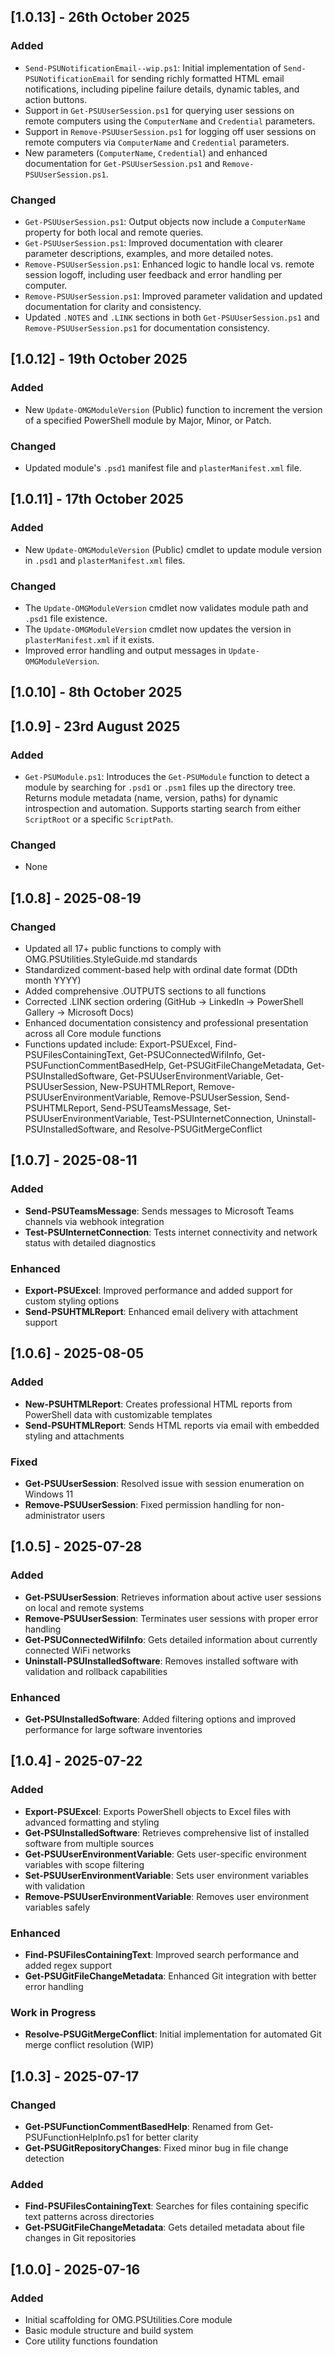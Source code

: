 ## [1.0.13] - 26th October 2025
### Added
- `Send-PSUNotificationEmail--wip.ps1`: Initial implementation of `Send-PSUNotificationEmail` for sending richly formatted HTML email notifications, including pipeline failure details, dynamic tables, and action buttons.
- Support in `Get-PSUUserSession.ps1` for querying user sessions on remote computers using the `ComputerName` and `Credential` parameters.
- Support in `Remove-PSUUserSession.ps1` for logging off user sessions on remote computers via `ComputerName` and `Credential` parameters.
- New parameters (`ComputerName`, `Credential`) and enhanced documentation for `Get-PSUUserSession.ps1` and `Remove-PSUUserSession.ps1`.

### Changed
- `Get-PSUUserSession.ps1`: Output objects now include a `ComputerName` property for both local and remote queries.
- `Get-PSUUserSession.ps1`: Improved documentation with clearer parameter descriptions, examples, and more detailed notes.
- `Remove-PSUUserSession.ps1`: Enhanced logic to handle local vs. remote session logoff, including user feedback and error handling per computer.
- `Remove-PSUUserSession.ps1`: Improved parameter validation and updated documentation for clarity and consistency.
- Updated `.NOTES` and `.LINK` sections in both `Get-PSUUserSession.ps1` and `Remove-PSUUserSession.ps1` for documentation consistency.
## [1.0.12] - 19th October 2025
### Added
- New `Update-OMGModuleVersion` (Public) function to increment the version of a specified PowerShell module by Major, Minor, or Patch.

### Changed
- Updated module's `.psd1` manifest file and `plasterManifest.xml` file.

## [1.0.11] - 17th October 2025
### Added
- New `Update-OMGModuleVersion` (Public) cmdlet to update module version in `.psd1` and `plasterManifest.xml` files.

### Changed
- The `Update-OMGModuleVersion` cmdlet now validates module path and `.psd1` file existence.
- The `Update-OMGModuleVersion` cmdlet now updates the version in `plasterManifest.xml` if it exists.
- Improved error handling and output messages in `Update-OMGModuleVersion`.

## [1.0.10] - 8th October 2025

## [1.0.9] - 23rd August 2025
### Added
- `Get-PSUModule.ps1`: Introduces the `Get-PSUModule` function to detect a module by searching for `.psd1` or `.psm1` files up the directory tree. Returns module metadata (name, version, paths) for dynamic introspection and automation. Supports starting search from either `ScriptRoot` or a specific `ScriptPath`.

### Changed
- None

## [1.0.8] - 2025-08-19
### Changed
- Updated all 17+ public functions to comply with OMG.PSUtilities.StyleGuide.md standards
- Standardized comment-based help with ordinal date format (DDth month YYYY)
- Added comprehensive .OUTPUTS sections to all functions
- Corrected .LINK section ordering (GitHub → LinkedIn → PowerShell Gallery → Microsoft Docs)
- Enhanced documentation consistency and professional presentation across all Core module functions
- Functions updated include: Export-PSUExcel, Find-PSUFilesContainingText, Get-PSUConnectedWifiInfo, Get-PSUFunctionCommentBasedHelp, Get-PSUGitFileChangeMetadata, Get-PSUInstalledSoftware, Get-PSUUserEnvironmentVariable, Get-PSUUserSession, New-PSUHTMLReport, Remove-PSUUserEnvironmentVariable, Remove-PSUUserSession, Send-PSUHTMLReport, Send-PSUTeamsMessage, Set-PSUUserEnvironmentVariable, Test-PSUInternetConnection, Uninstall-PSUInstalledSoftware, and Resolve-PSUGitMergeConflict

## [1.0.7] - 2025-08-11
### Added
- **Send-PSUTeamsMessage**: Sends messages to Microsoft Teams channels via webhook integration
- **Test-PSUInternetConnection**: Tests internet connectivity and network status with detailed diagnostics

### Enhanced
- **Export-PSUExcel**: Improved performance and added support for custom styling options
- **Send-PSUHTMLReport**: Enhanced email delivery with attachment support

## [1.0.6] - 2025-08-05
### Added
- **New-PSUHTMLReport**: Creates professional HTML reports from PowerShell data with customizable templates
- **Send-PSUHTMLReport**: Sends HTML reports via email with embedded styling and attachments

### Fixed
- **Get-PSUUserSession**: Resolved issue with session enumeration on Windows 11
- **Remove-PSUUserSession**: Fixed permission handling for non-administrator users

## [1.0.5] - 2025-07-28
### Added
- **Get-PSUUserSession**: Retrieves information about active user sessions on local and remote systems
- **Remove-PSUUserSession**: Terminates user sessions with proper error handling
- **Get-PSUConnectedWifiInfo**: Gets detailed information about currently connected WiFi networks
- **Uninstall-PSUInstalledSoftware**: Removes installed software with validation and rollback capabilities

### Enhanced
- **Get-PSUInstalledSoftware**: Added filtering options and improved performance for large software inventories

## [1.0.4] - 2025-07-22
### Added
- **Export-PSUExcel**: Exports PowerShell objects to Excel files with advanced formatting and styling
- **Get-PSUInstalledSoftware**: Retrieves comprehensive list of installed software from multiple sources
- **Get-PSUUserEnvironmentVariable**: Gets user-specific environment variables with scope filtering
- **Set-PSUUserEnvironmentVariable**: Sets user environment variables with validation
- **Remove-PSUUserEnvironmentVariable**: Removes user environment variables safely

### Enhanced
- **Find-PSUFilesContainingText**: Improved search performance and added regex support
- **Get-PSUGitFileChangeMetadata**: Enhanced Git integration with better error handling

### Work in Progress
- **Resolve-PSUGitMergeConflict**: Initial implementation for automated Git merge conflict resolution (WIP)

## [1.0.3] - 2025-07-17
### Changed
- **Get-PSUFunctionCommentBasedHelp**: Renamed from Get-PSUFunctionHelpInfo.ps1 for better clarity
- **Get-PSUGitRepositoryChanges**: Fixed minor bug in file change detection

### Added
- **Find-PSUFilesContainingText**: Searches for files containing specific text patterns across directories
- **Get-PSUGitFileChangeMetadata**: Gets detailed metadata about file changes in Git repositories

## [1.0.0] - 2025-07-16
### Added
- Initial scaffolding for OMG.PSUtilities.Core module
- Basic module structure and build system
- Core utility functions foundation
